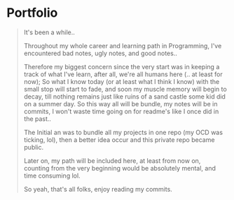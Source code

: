 # Portfolio

> It's been a while..
>
> Throughout my whole career and learning path in Programming, I've encountered bad notes, ugly notes, and good notes..
>
> Therefore my biggest concern since the very start was in keeping a track of what I've learn, after all, we're all humans here (.. at least for now); So what I know today (or at least what I think I know) with the small stop will start to fade, and soon my muscle memory will begin to decay, till nothing remains just like ruins of a sand castle some kid did on a summer day. 
> So this way all will be bundle, my notes will be in commits, I won't waste time going on for readme's like I once did in the past..
>
> The Initial an was to bundle all my projects in one repo (my OCD was ticking, lol), then a better idea occur and this private repo became public.
>
> Later on, my path will be included here, at least from now on, counting from the very beginning would be absolutely mental, and time consuming lol.
>
> So yeah, that's all folks, enjoy reading my commits. 

